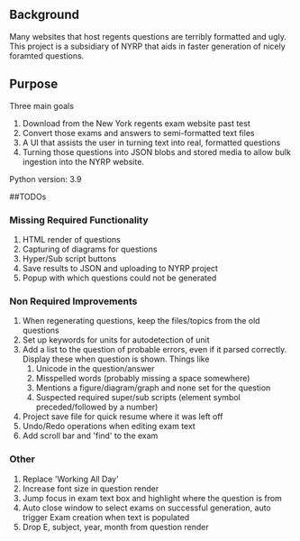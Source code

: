## Background
Many websites that host regents questions are terribly formatted and ugly. 
This project is a subsidiary of NYRP that aids in faster generation of nicely
foramted questions.

## Purpose
Three main goals
1) Download from the New York regents exam website past test
2) Convert those exams and answers to semi-formatted text files
3) A UI that assists the user in turning text into real, formatted questions
4) Turning those questions into JSON blobs and stored media to allow bulk
ingestion into the NYRP website.

Python version: 3.9

##TODOs

### Missing Required Functionality
1. HTML render of questions
2. Capturing of diagrams for questions
3. Hyper/Sub script buttons
4. Save results to JSON and uploading to NYRP project
5. Popup with which questions could not be generated

### Non Required Improvements
1. When regenerating questions, keep the files/topics from the old questions
2. Set up keywords for units for autodetection of unit
3. Add a list to the question of probable errors, even if it parsed correctly. Display these when question is shown. Things like
   1. Unicode in the question/answer
   2. Misspelled words (probably missing a space somewhere)
   3. Mentions a figure/diagram/graph and none set for the question
   4. Suspected required super/sub scripts (element symbol preceded/followed by a number)
4. Project save file for quick resume where it was left off
5. Undo/Redo operations when editing exam text
6. Add scroll bar and 'find' to the exam

### Other
1. Replace 'Working All Day'
2. Increase font size in question render
3. Jump focus in exam text box and highlight where the question is from
4. Auto close window to select exams on successful generation, auto trigger Exam creation when text is populated
5. Drop E, subject, year, month from question render
